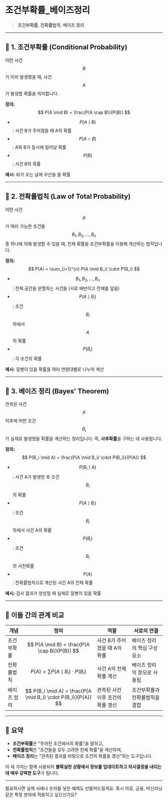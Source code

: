 #  조건부확률_베이즈정리
>  **조건부확률**, **전확률법칙**, **베이즈 정리**

---

## 📘 1. 조건부확률 (Conditional Probability)

어떤 사건 $$ B $$가 이미 발생했을 때, 사건 $$ A $$가 발생할 확률을 의미합니다.

**정의:**
$$
P(A \mid B) = \frac{P(A \cap B)}{P(B)}
$$

- $$ P(A \mid B) $$: 사건 B가 주어졌을 때 A의 확률
- $$ P(A \cap B) $$: A와 B가 동시에 일어날 확률
- $$ P(B) $$: 사건 B의 확률

**예시:** 비가 오는 날에 우산을 쓸 확률

---

## 📗 2. 전확률법칙 (Law of Total Probability)

어떤 사건 $$ A $$가 여러 가능한 조건들 $$ B_1, B_2, ..., B_n $$ 중 하나에 의해 발생할 수 있을 때, 전체 확률을 조건부확률을 이용해 계산하는 법칙입니다.

**정의:**
$$
P(A) = \sum_{i=1}^{n} P(A \mid B_i) \cdot P(B_i)
$$

- $$ B_1, B_2, ..., B_n $$: 전체 공간을 분할하는 사건들 (서로 배반이고 전체를 덮음)
- $$ P(A \mid B_i) $$: 조건 $$ B_i $$ 하에서 $$ A $$의 확률
- $$ P(B_i) $$: 각 조건의 확률

**예시:** 질병이 있을 확률을 여러 연령대별로 나누어 계산

---

## 📕 3. 베이즈 정리 (Bayes' Theorem)

관측된 사건 $$ A $$ 이후에 어떤 조건 $$ B_i $$가 실제로 발생했을 확률을 계산하는 정리입니다. 즉, **사후확률**을 구하는 데 사용됩니다.

**정의:**
$$
P(B_i \mid A) = \frac{P(A \mid B_i) \cdot P(B_i)}{P(A)}
$$

- $$ P(B_i \mid A) $$: 사건 A가 발생한 후 조건 $$ B_i $$의 확률
- $$ P(A \mid B_i) $$: 조건 $$ B_i $$ 하에서 사건 A의 확률
- $$ P(B_i) $$: 조건 $$ B_i $$의 사전확률
- $$ P(A) $$: 전확률법칙으로 계산된 사건 A의 전체 확률

**예시:** 검사 결과가 양성일 때 실제로 질병이 있을 확률

---

## 🔗 이들 간의 관계 비교

| 개념 | 정의 | 역할 | 서로의 연결 |
|------|------|------|--------------|
| 조건부확률 | $$ P(A \mid B) = \frac{P(A \cap B)}{P(B)} $$ | 사건 B가 주어졌을 때 A의 확률 | 베이즈 정리의 핵심 구성 요소 |
| 전확률법칙 | $$ P(A) = \sum P(A \mid B_i) \cdot P(B_i) $$ | 사건 A의 전체 확률 계산 | 베이즈 정리의 분모로 사용됨 |
| 베이즈 정리 | $$ P(B_i \mid A) = \frac{P(A \mid B_i) \cdot P(B_i)}{P(A)} $$ | 관측된 사건 이후 조건의 확률 갱신 | 조건부확률과 전확률법칙을 결합 |

---

## 🧠 요약

- **조건부확률**은 "주어진 조건에서의 확률"을 말하고,
- **전확률법칙**은 "조건들을 모두 고려한 전체 확률"을 계산하며,
- **베이즈 정리**는 "관측된 결과를 바탕으로 조건의 확률을 갱신"하는 도구입니다.

이 세 가지는 함께 사용되어 **불확실한 상황에서 정보를 업데이트하고 의사결정을 내리는 데 매우 강력한 도구**가 됩니다.

---

필요하시면 실제 사례나 숫자를 넣은 예제도 만들어드릴게요. 혹시 의료, 금융, 머신러닝 같은 특정 분야에 적용하고 싶으신가요?
